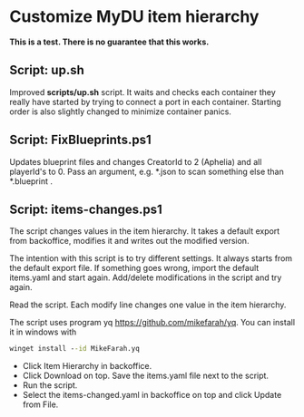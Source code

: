 # Customize MyDU item hierarchy

**This is a test. There is no guarantee that this works.**

## Script: up.sh

Improved **scripts/up.sh** script. It waits and checks each container they really have started by trying to connect a port in each container. Starting order is also slightly changed to minimize container panics.

## Script: FixBlueprints.ps1

Updates blueprint files and changes CreatorId to 2 (Aphelia) and all playerId's to 0.
Pass an argument, e.g. *.json to scan something else than \*.blueprint .

## Script: items-changes.ps1

The script changes values in the item hierarchy. It takes a default export from backoffice, modifies it and writes out the modified version.

The intention with this script is to try different settings. It always starts from the default export file. If something goes wrong, import the default items.yaml and start again. Add/delete modifications in the script and try again.

Read the script. Each modify line changes one value in the item hierarchy.

The script uses program yq <https://github.com/mikefarah/yq>. You can install it in windows with

```cmd
winget install --id MikeFarah.yq
```

- Click Item Hierarchy in backoffice.
- Click Download on top. Save the items.yaml file next to the script.
- Run the script.
- Select the items-changed.yaml in backoffice on top and click Update from File.
